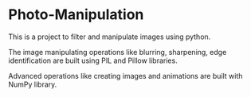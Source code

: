 # Photo-Manipulation

This is a project to filter and manipulate images using python.

The image manipulating operations like blurring, sharpening, edge identification are built using PIL and Pillow libraries.

Advanced operations like creating images and animations are built with NumPy library.
